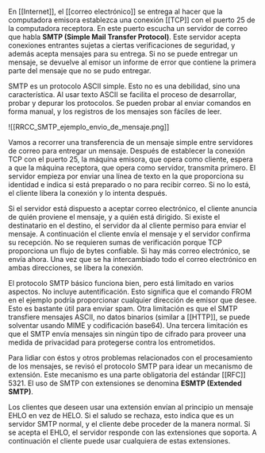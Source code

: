 En [[Internet]], el [[correo electrónico]] se entrega al hacer que la computadora emisora establezca una conexión [[TCP]] con el puerto 25 de la computadora receptora. En este puerto escucha un servidor de correo que habla **SMTP (Simple Mail Transfer Protocol)**. Este servidor acepta conexiones entrantes sujetas a ciertas verificaciones de seguridad, y además acepta mensajes para su entrega. Si no se puede entregar un mensaje, se devuelve al emisor un informe de error que contiene la primera parte del mensaje que no se pudo entregar.

SMTP es un protocolo ASCII simple. Esto no es una debilidad, sino una característica. Al usar texto ASCII se facilita el proceso de desarrollar, probar y depurar los protocolos. Se pueden probar al enviar comandos en forma manual, y los registros de los mensajes son fáciles de leer.

![[RRCC_SMTP_ejemplo_envio_de_mensaje.png]]

Vamos a recorrer una transferencia de un mensaje simple entre servidores de correo para entregar un mensaje. Después de establecer la conexión TCP con el puerto 25, la máquina emisora, que opera como cliente, espera a que la máquina receptora, que opera como servidor, transmita primero. El servidor empieza por enviar una línea de texto en la que proporciona su identidad e indica si está preparado o no para recibir correo. Si no lo está, el cliente libera la conexión y lo intenta después.

Si el servidor está dispuesto a aceptar correo electrónico, el cliente anuncia de quién proviene el mensaje, y a quién está dirigido. Si existe el destinatario en el destino, el servidor da al cliente permiso para enviar el mensaje. A continuación el cliente envía el mensaje y el servidor confirma su recepción. No se requieren sumas de verificación porque TCP proporciona un flujo de bytes confiable. Si hay más correo electrónico, se envía ahora. Una vez que se ha intercambiado todo el correo electrónico en ambas direcciones, se libera la conexión.

El protocolo SMTP básico funciona bien, pero está limitado en varios aspectos. No incluye autentificación. Esto significa que el comando FROM en el ejemplo podría proporcionar cualquier dirección de emisor que desee. Esto es bastante útil para enviar spam. Otra limitación es que el SMTP transfiere mensajes ASCII, no datos binarios (similar a [[HTTP]], se puede solventar usando MIME y codificación base64). Una tercera limitación es que el SMTP envía mensajes sin ningún tipo de cifrado para proveer una medida de privacidad para protegerse contra los entrometidos.

Para lidiar con éstos y otros problemas relacionados con el procesamiento de los mensajes, se revisó el protocolo SMTP para idear un mecanismo de extensión. Este mecanismo es una parte obligatoria del estándar [[RFC]] 5321. El uso de SMTP con extensiones se denomina **ESMTP (Extended SMTP)**.

Los clientes que deseen usar una extensión envían al principio un mensaje EHLO en vez de HELO. Si el saludo se rechaza, esto indica que es un servidor SMTP normal, y el cliente debe proceder de la manera normal. Si se acepta el EHLO, el servidor responde con las extensiones que soporta. A continuación el cliente puede usar cualquiera de estas extensiones.